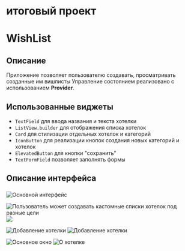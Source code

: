# итоговый проект

# WishList

## Описание
Приложение позволяет пользователю создавать, просматривать созданные им вишлисты
Управление состоянием реализовано с использованием **Provider**.

## Использованные виджеты
- `TextField` для ввода названия и текста хотелки
- `ListView.builder` для отображения списка хотелок
- `Card` для стилизации отдельных хотелок и категорий
- `IconButton` для реализации кнопок создания новых категорий и хотелок
- `ElevatedButton` для кнопки "сохранить"
- `TextFormField` позволяет заполнять формы

## Описание интерфейса
### 
 
![Основной интерфейс](assets/demo.gif)


![Пользователь может создавать кастомные списки хотелок под разные цели](images/addNewNom_1.png)
![](images/addNewNom_2.png)

![Добавление хотелки](images/addNewItem_1.png)
![Добавление хотелки](images/addNewItem_2.png)

![Основное окно](images/homePage.png)
![О хотелке](images/itemDetails.png)








